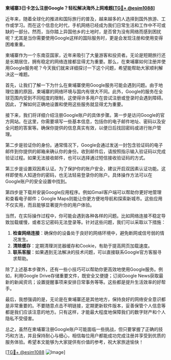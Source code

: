 **柬埔寨3日卡怎么注册Google？轻松解决海外上网难题[[TG💪+ @esim1088](https://t.me/s/esim1088)]**

近年来，随着全球化的推进和国际旅行的普及，越来越多的人选择到国外旅游、工作或学习。而在这个信息化时代，手机网络已经成为我们日常生活和工作中不可或缺的一部分。然而，当你踏上异国他乡的土地时，是否曾为没有网络而感到困扰呢？尤其是当你需要使用Google这样的国际服务时，更是会发现注册和使用变得困难重重。

柬埔寨作为一个东南亚国家，近年来吸引了大量游客和投资者。无论是短期旅行还是长期居住，拥有稳定的网络连接都显得尤为重要。那么，在柬埔寨如何注册并使用Google服务呢？今天我们就来详细探讨一下这个问题，希望能帮助大家顺利解决这一难题。

首先，让我们了解一下为什么在柬埔寨使用Google服务可能会遇到问题。由于地理位置的原因，柬埔寨的网络环境与国内有很大不同。此外，Google的服务在全球范围内受到不同程度的限制，这使得许多用户在尝试注册或登录时会遇到障碍。因此，了解如何正确地设置和使用这些服务就显得尤为重要。

接下来，我们将详细介绍注册Google账户的具体步骤。第一步是访问Google的官方网站。在这里，你需要填写一些基本信息，包括你的电子邮件地址、密码以及安全问题的答案等。确保你提供的信息真实有效，以便日后找回密码或进行账户管理。

第二步是验证你的身份。通常情况下，Google会通过发送一封包含验证码的电子邮件到你提供的邮箱来确认你的身份。收到邮件后，请按照指示输入验证码以完成验证过程。如果无法接收邮件，也可以选择通过短信接收验证码的方式。

第三步是设置双因素认证。为了保护你的账户安全，建议开启双因素认证功能。这样即使有人知道你的密码，也无法轻易登录你的账户。具体操作方法可以在Google账户的安全设置中找到。

第四步是下载并安装Google应用程序。例如Gmail客户端可以帮助你更好地管理和查看电子邮件；Google Maps则能让你更方便地导航和探索新城市。这些应用不仅实用，而且能够显著提升你的用户体验。

当然，在实际操作过程中，你可能会遇到各种各样的问题。比如网络连接不稳定导致加载缓慢，或者忘记密码无法登录等。针对这些问题，我们可以采取以下措施：

1. **检查网络连接**：确保你的设备处于良好的网络环境中，避免断网或信号弱的情况发生。
2. **清除缓存**：定期清理浏览器缓存和Cookie，有助于提高网页加载速度。
3. **联系客服**：如果遇到无法解决的技术问题，可以直接联系Google官方客服寻求帮助。

除了上述基本步骤外，还有一些小技巧可以帮助你更高效地使用Google服务。例如，利用Google Drive存储重要文件，既安全又便捷；订阅Google News获取最新的新闻资讯；设置提醒事项来安排日常事务等等。这些都是提升生活效率的好帮手。

最后，我想强调的是，无论是在柬埔寨还是其他地方，保持良好的网络安全意识都是非常重要的。不要随意点击不明链接，定期更新软件版本，妥善保管个人信息等都是我们应该注意的地方。只有这样，才能最大程度地保障我们的数字财产和个人隐私不受侵害。

总之，虽然在柬埔寨注册Google账户可能面临一些挑战，但只要掌握了正确的技巧和方法，并且保持耐心与细心，相信每位用户都能成功完成注册并享受到优质的服务体验。希望本文能够为大家提供有价值的参考，祝大家旅途愉快！

[[TG💪+ @esim1088](https://t.me/s/esim1088) ![Image](https://i.postimg.cc/4NQfJmqS/Snipaste-2025-05-13-00-14-12.png)]